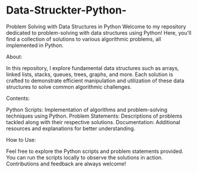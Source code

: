 # Data-Struckter-Python-

Problem Solving with Data Structures in Python
Welcome to my repository dedicated to problem-solving with data structures using Python! Here, you'll find a collection of solutions to various algorithmic problems, all implemented in Python.


About:

In this repository, I explore fundamental data structures such as arrays, linked lists, stacks, queues, trees, graphs, and more. Each solution is crafted to demonstrate efficient manipulation and utilization of these data structures to solve common algorithmic challenges.


Contents:

Python Scripts: Implementation of algorithms and problem-solving techniques using Python.
Problem Statements: Descriptions of problems tackled along with their respective solutions.
Documentation: Additional resources and explanations for better understanding.


How to Use:

Feel free to explore the Python scripts and problem statements provided. You can run the scripts locally to observe the solutions in action. Contributions and feedback are always welcome!
